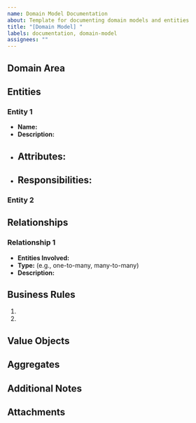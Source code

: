```yaml
---
name: Domain Model Documentation
about: Template for documenting domain models and entities
title: "[Domain Model] "
labels: documentation, domain-model
assignees: ""
---
```


## Domain Area

<!-- Specify the domain area or bounded context this model belongs to -->

## Entities

<!-- List and describe the main entities in this domain model -->

### Entity 1

- **Name:**
- **Description:**
- **Attributes:**
  -
- **Responsibilities:**
  -

### Entity 2

<!-- Copy the structure above for each entity -->

## Relationships

<!-- Describe the relationships between entities -->

### Relationship 1

- **Entities Involved:**
- **Type:** (e.g., one-to-many, many-to-many)
- **Description:**

## Business Rules

<!-- List important business rules and constraints -->

1.
2.

## Value Objects

<!-- List and describe any value objects used in the domain -->

## Aggregates

<!-- Identify and describe aggregate roots and their boundaries -->

## Additional Notes

<!-- Any additional information about the domain model -->

## Attachments

<!-- Attach any relevant diagrams (UML, ERD, etc.) -->
